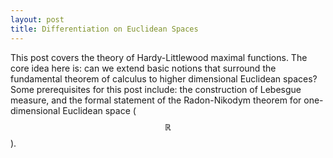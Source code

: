 ```yaml
---
layout: post
title: Differentiation on Euclidean Spaces 
---
```


This post covers the theory of Hardy-Littlewood maximal functions. The core idea here is: can we extend basic notions that surround the fundamental theorem of calculus to higher dimensional Euclidean spaces? Some prerequisites for this post include: the construction of Lebesgue measure, and the formal statement of the Radon-Nikodym theorem for one-dimensional Euclidean space ($$\mathbb{R}$$).
